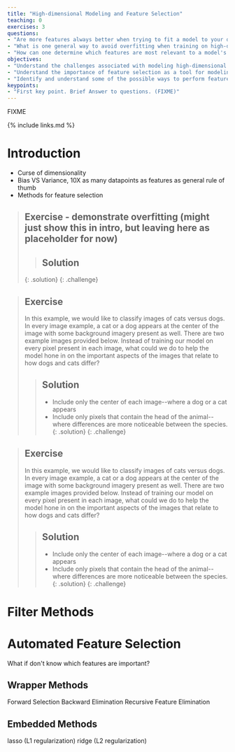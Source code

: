 ```yaml
---
title: "High-dimensional Modeling and Feature Selection"
teaching: 0
exercises: 3
questions:
- "Are more features always better when trying to fit a model to your data?"
- "What is one general way to avoid overfitting when training on high-dimensional data?"
- "How can one determine which features are most relevant to a model's predictions?"
objectives:
- "Understand the challenges associated with modeling high-dimensional data"
- "Understand the importance of feature selection as a tool for modeling high-dimensional data"
- "Identify and understand some of the possible ways to perform feature selection"
keypoints:
- "First key point. Brief Answer to questions. (FIXME)"
---
```

FIXME

{% include links.md %}

# Introduction
- Curse of dimensionality
- Bias VS Variance, 10X as many datapoints as features as general rule of thumb
- Methods for feature selection

> ## Exercise - demonstrate overfitting (might just show this in intro, but leaving here as placeholder for now)
> 
> 
>
> > ## Solution
> >  
> >  
> {: .solution}
{: .challenge}

> ## Exercise
> In this example, we would like to classify images of cats versus dogs. In every image example, a cat or a dog appears at the center of the image with some background imagery present as well. There are two example images provided below. Instead of training our model on every pixel present in each image, what could we do to help the model hone in on the important aspects of the images that relate to how dogs and cats differ?
> 
>
> > ## Solution
> >  - Include only the center of each image--where a dog or a cat appears
> >  - Include only pixels that contain the head of the animal--where differences are more noticeable between the species.
> {: .solution}
{: .challenge}

> ## Exercise
> In this example, we would like to classify images of cats versus dogs. In every image example, a cat or a dog appears at the center of the image with some background imagery present as well. There are two example images provided below. Instead of training our model on every pixel present in each image, what could we do to help the model hone in on the important aspects of the images that relate to how dogs and cats differ?
> 
>
> > ## Solution
> >  - Include only the center of each image--where a dog or a cat appears
> >  - Include only pixels that contain the head of the animal--where differences are more noticeable between the species.
> {: .solution}
{: .challenge}

# Filter Methods

# Automated Feature Selection
What if don't know which features are important?

## Wrapper Methods
Forward Selection
Backward Elimination
Recursive Feature Elimination

## Embedded Methods 
lasso (L1 regularization)
ridge (L2 regularization)
